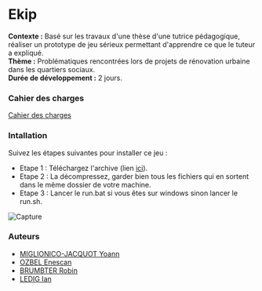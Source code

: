 # Ekip

**Contexte :** Basé sur les travaux d'une thèse d'une tutrice pédagogique, réaliser un prototype de jeu sérieux permettant d'apprendre ce que le tuteur a expliqué. <br>
**Thème :** Problématiques rencontrées lors de projets de rénovation urbaine dans les quartiers sociaux. <br>
**Durée de développement :** 2 jours. <br>

### Cahier des charges

[Cahier des charges](https://docs.google.com/document/d/1aSJizYEQ_bQtehNfUSkLTm0GBGgYQvxmuCkMMacNFxM/edit?usp=sharing)

### Intallation

Suivez les étapes suivantes pour installer ce jeu :

- Etape 1 : Téléchargez l'archive (lien [ici](https://drive.google.com/file/d/1LeNpKywLN5MWG-Q94bE-WSV41HCmdD6n/view?usp=sharing)).
- Etape 2 : La décompressez, garder bien tous les fichiers qui en sortent dans le même dossier de votre machine.
- Etape 3 : Lancer le run.bat si vous êtes sur windows sinon lancer le run.sh.

![Capture](https://cdn.discordapp.com/attachments/774264633246351370/826725346308522014/unknown.png)

### Auteurs

- [MIGLIONICO-JACQUOT Yoann](https://git.unistra.fr/miglionico)
- [OZBEL Enescan](https://git.unistra.fr/eozbel)
- [BRUMBTER Robin](https://git.unistra.fr/rbrumbter)
- [LEDIG Ian](https://git.unistra.fr/iledig)
